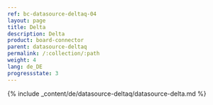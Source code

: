 ```yaml
---
ref: bc-datasource-deltaq-04
layout: page
title: Delta
description: Delta
product: board-connector
parent: datasource-deltaq
permalink: /:collection/:path
weight: 4
lang: de_DE
progressstate: 3
---
```

{% include _content/de/datasource-deltaq/datasource-delta.md %}